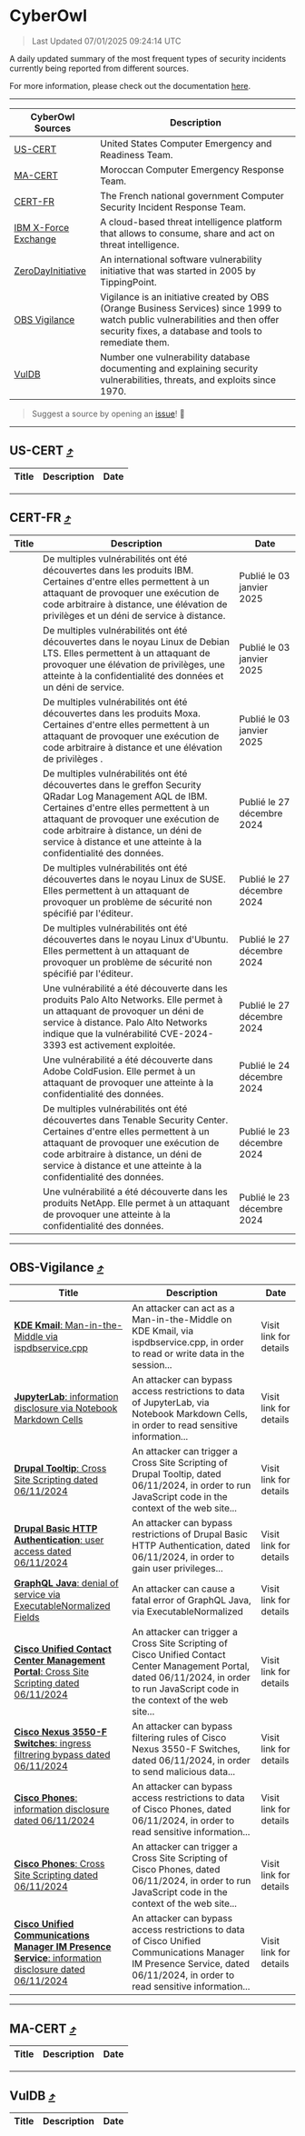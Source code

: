 
 <div id='top'></div>

# CyberOwl

 > Last Updated 07/01/2025 09:24:14 UTC
 
 A daily updated summary of the most frequent types of security incidents currently being reported from different sources.
 
 For more information, please check out the documentation [here](./docs/README.md).
 
 ---
 |CyberOwl Sources|Description|
 |---|---|
 |[US-CERT](#us-cert-arrow_heading_up)|United States Computer Emergency and Readiness Team.|
 |[MA-CERT](#ma-cert-arrow_heading_up)|Moroccan Computer Emergency Response Team.|
 |[CERT-FR](#cert-fr-arrow_heading_up)|The French national government Computer Security Incident Response Team.|
 |[IBM X-Force Exchange](#ibmcloud-arrow_heading_up)|A cloud-based threat intelligence platform that allows to consume, share and act on threat intelligence.|
 |[ZeroDayInitiative](#zerodayinitiative-arrow_heading_up)|An international software vulnerability initiative that was started in 2005 by TippingPoint.|
 |[OBS Vigilance](#obs-vigilance-arrow_heading_up)|Vigilance is an initiative created by OBS (Orange Business Services) since 1999 to watch public vulnerabilities and then offer security fixes, a database and tools to remediate them.|
 |[VulDB](#vuldb-arrow_heading_up)|Number one vulnerability database documenting and explaining security vulnerabilities, threats, and exploits since 1970.|
 
 > Suggest a source by opening an [issue](https://github.com/karimhabush/cyberowl/issues)! :raised_hands:
 ---

## US-CERT [:arrow_heading_up:](#cyberowl)

 |Title|Description|Date|
 |---|---|---|
 
 ---

## CERT-FR [:arrow_heading_up:](#cyberowl)

 |Title|Description|Date|
 |---|---|---|
 |[](https://www.cert.ssi.gouv.fr/avis/CERTFR-2025-AVI-0003/)|De multiples vulnérabilités ont été découvertes dans les produits IBM. Certaines d'entre elles permettent à un attaquant de provoquer une exécution de code arbitraire à distance, une élévation de privilèges et un déni de service à distance.|Publié le 03 janvier 2025|
 |[](https://www.cert.ssi.gouv.fr/avis/CERTFR-2025-AVI-0002/)|De multiples vulnérabilités ont été découvertes dans le noyau Linux de Debian LTS. Elles permettent à un attaquant de provoquer une élévation de privilèges, une atteinte à la confidentialité des données et un déni de service.|Publié le 03 janvier 2025|
 |[](https://www.cert.ssi.gouv.fr/avis/CERTFR-2025-AVI-0001/)|De multiples vulnérabilités ont été découvertes dans les produits Moxa. Certaines d'entre elles permettent à un attaquant de provoquer une exécution de code arbitraire à distance et une élévation de privilèges .|Publié le 03 janvier 2025|
 |[](https://www.cert.ssi.gouv.fr/avis/CERTFR-2024-AVI-1110/)|De multiples vulnérabilités ont été découvertes dans le greffon Security QRadar Log Management AQL de IBM. Certaines d'entre elles permettent à un attaquant de provoquer une exécution de code arbitraire à distance, un déni de service à distance et une atteinte à la confidentialité des données.|Publié le 27 décembre 2024|
 |[](https://www.cert.ssi.gouv.fr/avis/CERTFR-2024-AVI-1109/)|De multiples vulnérabilités ont été découvertes dans le noyau Linux de SUSE. Elles permettent à un attaquant de provoquer un problème de sécurité non spécifié par l'éditeur.|Publié le 27 décembre 2024|
 |[](https://www.cert.ssi.gouv.fr/avis/CERTFR-2024-AVI-1108/)|De multiples vulnérabilités ont été découvertes dans le noyau Linux d'Ubuntu. Elles permettent à un attaquant de provoquer un problème de sécurité non spécifié par l'éditeur.|Publié le 27 décembre 2024|
 |[](https://www.cert.ssi.gouv.fr/avis/CERTFR-2024-AVI-1107/)|Une vulnérabilité a été découverte dans les produits Palo Alto Networks. Elle permet à un attaquant de provoquer un déni de service à distance. Palo Alto Networks indique que la vulnérabilité CVE-2024-3393 est activement exploitée.|Publié le 27 décembre 2024|
 |[](https://www.cert.ssi.gouv.fr/avis/CERTFR-2024-AVI-1106/)|Une vulnérabilité a été découverte dans Adobe ColdFusion. Elle permet à un attaquant de provoquer une atteinte à la confidentialité des données.|Publié le 24 décembre 2024|
 |[](https://www.cert.ssi.gouv.fr/avis/CERTFR-2024-AVI-1105/)|De multiples vulnérabilités ont été découvertes dans Tenable Security Center. Certaines d'entre elles permettent à un attaquant de provoquer une exécution de code arbitraire à distance, un déni de service à distance et une atteinte à la confidentialité des données.|Publié le 23 décembre 2024|
 |[](https://www.cert.ssi.gouv.fr/avis/CERTFR-2024-AVI-1104/)|Une vulnérabilité a été découverte dans les produits NetApp. Elle permet à un attaquant de provoquer une atteinte à la confidentialité des données.|Publié le 23 décembre 2024|
 
 ---

## OBS-Vigilance [:arrow_heading_up:](#cyberowl)

 |Title|Description|Date|
 |---|---|---|
 |[<a href="https://vigilance.fr/vulnerability/KDE-Kmail-Man-in-the-Middle-via-ispdbservice-cpp-45558" class="noirorange"><b>KDE Kmail</b>: Man-in-the-Middle via ispdbservice.cpp</a>](https://vigilance.fr/vulnerability/KDE-Kmail-Man-in-the-Middle-via-ispdbservice-cpp-45558)|An attacker can act as a Man-in-the-Middle on KDE Kmail, via ispdbservice.cpp, in order to read or write data in the session...|Visit link for details|
 |[<a href="https://vigilance.fr/vulnerability/JupyterLab-information-disclosure-via-Notebook-Markdown-Cells-45557" class="noirorange"><b>JupyterLab</b>: information disclosure via Notebook Markdown Cells</a>](https://vigilance.fr/vulnerability/JupyterLab-information-disclosure-via-Notebook-Markdown-Cells-45557)|An attacker can bypass access restrictions to data of JupyterLab, via Notebook Markdown Cells, in order to read sensitive information...|Visit link for details|
 |[<a href="https://vigilance.fr/vulnerability/Drupal-Tooltip-Cross-Site-Scripting-dated-06-11-2024-45555" class="noirorange"><b>Drupal Tooltip</b>: Cross Site Scripting dated 06/11/2024</a>](https://vigilance.fr/vulnerability/Drupal-Tooltip-Cross-Site-Scripting-dated-06-11-2024-45555)|An attacker can trigger a Cross Site Scripting of Drupal Tooltip, dated 06/11/2024, in order to run JavaScript code in the context of the web site...|Visit link for details|
 |[<a href="https://vigilance.fr/vulnerability/Drupal-Basic-HTTP-Authentication-user-access-dated-06-11-2024-45554" class="noirorange"><b>Drupal Basic HTTP Authentication</b>: user access dated 06/11/2024</a>](https://vigilance.fr/vulnerability/Drupal-Basic-HTTP-Authentication-user-access-dated-06-11-2024-45554)|An attacker can bypass restrictions of Drupal Basic HTTP Authentication, dated 06/11/2024, in order to gain user privileges...|Visit link for details|
 |[<a href="https://vigilance.fr/vulnerability/GraphQL-Java-denial-of-service-via-ExecutableNormalizedFields-45553" class="noirorange"><b>GraphQL Java</b>: denial of service via ExecutableNormalized<wbr>Fields</wbr></a>](https://vigilance.fr/vulnerability/GraphQL-Java-denial-of-service-via-ExecutableNormalizedFields-45553)|An attacker can cause a fatal error of GraphQL Java, via ExecutableNormalized|Visit link for details|
 |[<a href="https://vigilance.fr/vulnerability/Cisco-Unified-Contact-Center-Management-Portal-Cross-Site-Scripting-dated-06-11-2024-45552" class="noirorange"><b>Cisco Unified Contact Center Management Portal</b>: Cross Site Scripting dated 06/11/2024</a>](https://vigilance.fr/vulnerability/Cisco-Unified-Contact-Center-Management-Portal-Cross-Site-Scripting-dated-06-11-2024-45552)|An attacker can trigger a Cross Site Scripting of Cisco Unified Contact Center Management Portal, dated 06/11/2024, in order to run JavaScript code in the context of the web site...|Visit link for details|
 |[<a href="https://vigilance.fr/vulnerability/Cisco-Nexus-3550-F-Switches-ingress-filtrering-bypass-dated-06-11-2024-45551" class="noirorange"><b>Cisco Nexus 3550-F Switches</b>: ingress filtrering bypass dated 06/11/2024</a>](https://vigilance.fr/vulnerability/Cisco-Nexus-3550-F-Switches-ingress-filtrering-bypass-dated-06-11-2024-45551)|An attacker can bypass filtering rules of Cisco Nexus 3550-F Switches, dated 06/11/2024, in order to send malicious data...|Visit link for details|
 |[<a href="https://vigilance.fr/vulnerability/Cisco-Phones-information-disclosure-dated-06-11-2024-45550" class="noirorange"><b>Cisco Phones</b>: information disclosure dated 06/11/2024</a>](https://vigilance.fr/vulnerability/Cisco-Phones-information-disclosure-dated-06-11-2024-45550)|An attacker can bypass access restrictions to data of Cisco Phones, dated 06/11/2024, in order to read sensitive information...|Visit link for details|
 |[<a href="https://vigilance.fr/vulnerability/Cisco-Phones-Cross-Site-Scripting-dated-06-11-2024-45549" class="noirorange"><b>Cisco Phones</b>: Cross Site Scripting dated 06/11/2024</a>](https://vigilance.fr/vulnerability/Cisco-Phones-Cross-Site-Scripting-dated-06-11-2024-45549)|An attacker can trigger a Cross Site Scripting of Cisco Phones, dated 06/11/2024, in order to run JavaScript code in the context of the web site...|Visit link for details|
 |[<a href="https://vigilance.fr/vulnerability/Cisco-Unified-Communications-Manager-IM-Presence-Service-information-disclosure-dated-06-11-2024-45548" class="noirorange"><b>Cisco Unified Communications Manager IM Presence Service</b>: information disclosure dated 06/11/2024</a>](https://vigilance.fr/vulnerability/Cisco-Unified-Communications-Manager-IM-Presence-Service-information-disclosure-dated-06-11-2024-45548)|An attacker can bypass access restrictions to data of Cisco Unified Communications Manager IM Presence Service, dated 06/11/2024, in order to read sensitive information...|Visit link for details|
 
 ---

## MA-CERT [:arrow_heading_up:](#cyberowl)

 |Title|Description|Date|
 |---|---|---|
 
 ---

## VulDB [:arrow_heading_up:](#cyberowl)

 |Title|Description|Date|
 |---|---|---|
 